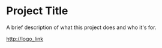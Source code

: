 # Project Title
A brief description of what this project does and who it's for.

<http://logo_link>
